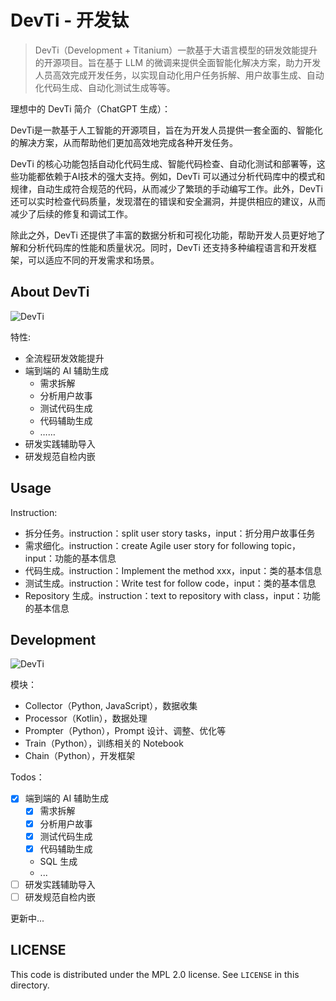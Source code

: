 # DevTi - 开发钛

> DevTi（Development + Titanium）一款基于大语言模型的研发效能提升的开源项目。旨在基于 LLM 的微调来提供全面智能化解决方案，助力开发人员高效完成开发任务，以实现自动化用户任务拆解、用户故事生成、自动化代码生成、自动化测试生成等等。

理想中的 DevTi 简介（ChatGPT 生成）：

DevTi是一款基于人工智能的开源项目，旨在为开发人员提供一套全面的、智能化的解决方案，从而帮助他们更加高效地完成各种开发任务。

DevTi 的核心功能包括自动化代码生成、智能代码检查、自动化测试和部署等，这些功能都依赖于AI技术的强大支持。例如，DevTi 可以通过分析代码库中的模式和规律，自动生成符合规范的代码，从而减少了繁琐的手动编写工作。此外，DevTi 还可以实时检查代码质量，发现潜在的错误和安全漏洞，并提供相应的建议，从而减少了后续的修复和调试工作。

除此之外，DevTi 还提供了丰富的数据分析和可视化功能，帮助开发人员更好地了解和分析代码库的性能和质量状况。同时，DevTi 还支持多种编程语言和开发框架，可以适应不同的开发需求和场景。

## About DevTi

![DevTi](https://unitmesh.cc/images/devti-processes.png)

特性:

- 全流程研发效能提升
- 端到端的 AI 辅助生成
	- 需求拆解
	- 分析用户故事
	- 测试代码生成
	- 代码辅助生成
	- ……
- 研发实践辅助导入
- 研发规范自检内嵌

## Usage

Instruction:

- 拆分任务。instruction：split user story tasks，input：折分用户故事任务
- 需求细化。instruction：create Agile user story for following topic，input：功能的基本信息
- 代码生成。instruction：Implement the method xxx，input：类的基本信息
- 测试生成。instruction：Write test for follow code，input：类的基本信息
- Repository 生成。instruction：text to repository with class，input：功能的基本信息

## Development

![DevTi](https://unitmesh.cc/images/devti.png)

模块：

- Collector（Python, JavaScript），数据收集
- Processor（Kotlin），数据处理
- Prompter（Python），Prompt 设计、调整、优化等
- Train（Python），训练相关的 Notebook
- Chain（Python），开发框架

Todos：

- [x] 端到端的 AI 辅助生成
	- [x] 需求拆解
	- [x] 分析用户故事
	- [x] 测试代码生成
	- [x] 代码辅助生成
	- SQL 生成
	- ...
- [ ] 研发实践辅助导入
- [ ] 研发规范自检内嵌

更新中...

## LICENSE

This code is distributed under the MPL 2.0 license. See `LICENSE` in this directory.
